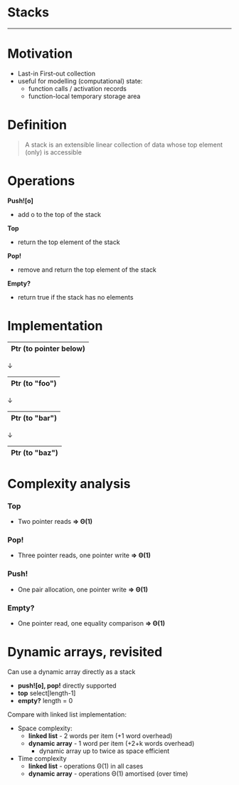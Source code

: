 # Stacks

---

# Motivation
- Last-in First-out collection
- useful for modelling (computational) state:
  - function calls / activation records
  - function-local temporary storage area

# Definition
> A stack is an extensible linear collection of data whose top element (only) is accessible

# Operations
**Push![o]**
- add o to the top of the stack  

**Top**
- return the top element of the stack  

**Pop!**
- remove and return the top element of the stack  

**Empty?**
- return true if the stack has no elements


# Implementation

| Ptr (to pointer below) |
| --- |

&darr;

| Ptr (to "foo") |
| --- |

&darr;

| Ptr (to "bar") |
| --- |

&darr;

| Ptr (to "baz") |
| --- |


# Complexity analysis
### Top
- Two pointer reads **⇒ Θ(1)**

### Pop!
- Three pointer reads, one pointer write **⇒ Θ(1)**

### Push!
- One pair allocation, one pointer write **⇒ Θ(1)**

### Empty?
- One pointer read, one equality comparison **⇒ Θ(1)**


# Dynamic arrays, revisited
Can use a dynamic array directly as a stack
- **push![o], pop!** directly supported
- **top** select[length-1]
- **empty?** length = 0

Compare with linked list implementation:
- Space complexity:
  - **linked list** - 2 words per item (+1 word overhead)
  - **dynamic array** - 1 word per item (+2+k words overhead)
    - dynamic array up to twice as space efficient
- Time complexity
  - **linked list** - operations Θ(1) in all cases
  - **dynamic array** - operations Θ(1) amortised (over time)
